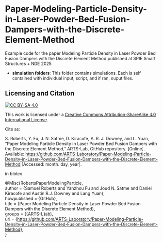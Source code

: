 # Paper-Modeling-Particle-Density-in-Laser-Powder-Bed-Fusion-Dampers-with-the-Discrete-Element-Method
Example code for the paper Modeling Particle Density in Laser Powder Bed Fusion Dampers with the Discrete Element Method published at SPIE Smart Structures + NDE 2025

* **simulation folders**: This folder contains simulations. Each is self contained with individual input, script, and if ran, ouput files.

## Licensing and Citation

[![CC BY-SA 4.0][cc-by-sa-shield]][cc-by-sa]

This work is licensed under a
[Creative Commons Attribution-ShareAlike 4.0 International License][cc-by-sa].

[cc-by-sa]: http://creativecommons.org/licenses/by-sa/4.0/
[cc-by-sa-image]: https://licensebuttons.net/l/by-sa/4.0/88x31.png
[cc-by-sa-shield]: https://img.shields.io/badge/License-CC%20BY--SA%204.0-lightgrey.svg


Cite as:

S. Roberts, Y. Fu, J. N. Satme, D. Kiracofe, A. R. J. Downey, and L. Yuan, “Paper Modeling Particle Density in Laser Powder Bed Fusion Dampers with the Discrete Element Method,” ARTS-Lab, GitHub repository. [Online]. Available: https://github.com/ARTS-Laboratory/Paper-Modeling-Particle-Density-in-Laser-Powder-Bed-Fusion-Dampers-with-the-Discrete-Element-Method [Accessed: month. day, year].

in bibtex

@Misc{RobertsPaperModelingParticle,   
  author       = {Samuel Roberts and Yanzhou Fu and Joud N. Satme and Daniel Kiracofe and Austin R.J. Downey and Lang Yuan},  
  howpublished = {GitHub},  
  title        = {Paper Modeling Particle Density in Laser Powder Bed Fusion Dampers with the Discrete Element Method},   
  groups       = {{ARTS-L}ab},  
  url          = {https://github.com/ARTS-Laboratory/Paper-Modeling-Particle-Density-in-Laser-Powder-Bed-Fusion-Dampers-with-the-Discrete-Element-Method},  
}
